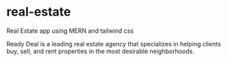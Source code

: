 # real-estate
Real Estate app using MERN and tailwind css

Ready Deal is a leading real estate agency that specializes in helping clients buy, sell, and rent properties in the most desirable neighborhoods.

